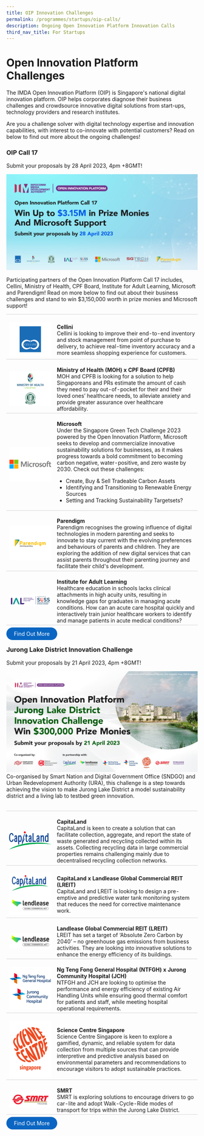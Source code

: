 ```yaml
---
title: OIP Innovation Challenges
permalink: /programmes/startups/oip-calls/
description: Ongoing Open Innovation Platform Innovation Calls
third_nav_title: For Startups
---
```

# Open Innovation Platform Challenges
The IMDA Open Innovation Platform (OIP) is Singapore's national digital innovation platform. OIP helps corporates diagnose their business challenges and crowdsource innovative digital solutions from start-ups, technology providers and research institutes. 

Are you a challenge solver with digital technology expertise and innovation capabilities, with interest to co-innovate with potential customers? Read on below to find out more about the ongoing challenges!

### OIP Call 17

Submit your proposals by 28 April 2023, 4pm +8GMT!

![OIP Call 17 Hero Banner](/images/Programmes/OIP%20Challenges/OIP%20Call%2017_1200x600.jpg)

Participating partners of the Open Innovation Platform Call 17 includes, Cellini, Ministry of Health, CPF Board, Institute for Adult Learning, Microsoft and Parendigm! Read on more below to find out about their business challenges and stand to win $3,150,000 worth in prize monies and Microsoft support!

<table>
    <tr>
      <td style="width:25%; border-top:0.75px solid lightgrey; border-bottom:0.75px solid lightgrey;">	
            <br><img src="/images/Programmes/OIP%20Challenges/cellini.png">
        </td>
        <td style="border-top:0.75px solid lightgrey; border-bottom:0.75px solid lightgrey;">
					<br><b>Cellini </b>
	        <br> Cellini is looking to improve their end-to-end inventory and stock management from point of purchase to delivery, to achieve real-time inventory accuracy and a more seamless shopping experience for customers.
        </td>
    </tr>
    <tr>
      <td style="width:25%; border-top:0.75px solid lightgrey; border-bottom:0.75px solid lightgrey;">	
            <br><img src="/images/Programmes/OIP%20Challenges/MOH%20X%20CPFB.png">
        </td>
        <td style="border-top:0.75px solid lightgrey; border-bottom:0.75px solid lightgrey;">
					<br><b>Ministry of Health (MOH) x CPF Board (CPFB) </b>
	        <br> MOH and CPFB is looking for a solution to help  Singaporeans and PRs estimate the amount of cash they need to pay out-of-pocket for their and their loved ones’ healthcare needs, to alleviate anxiety and provide greater assurance over healthcare affordability.
        </td>
    </tr>	
    <tr>
      <td style="width:25%; border-top:0.75px solid lightgrey; border-bottom:0.75px solid lightgrey;">	
            <br><img src="/images/Programmes/OIP%20Challenges/MS.png">
        </td>
        <td style="border-top:0.75px solid lightgrey; border-bottom:0.75px solid lightgrey;">
					<br><b>Microsoft</b>
	        <br>Under the Singapore Green Tech Challenge 2023 powered by the Open Innovation Platform, Microsoft seeks to develop and commercialize innovative sustainability solutions for businesses, as it makes progress towards a bold commitment to becoming carbon negative, water-positive, and zero waste by 2030. Check out these challenges:
					
* Create, Buy & Sell Tradeable Carbon Assets
* Identifying and Transitioning to Renewable Energy Sources
* Setting and Tracking Sustainability Targetsets?
</td>
    </tr>		
    <tr>
      <td style="width:25%; border-top:0.75px solid lightgrey; border-bottom:0.75px solid lightgrey;">	
            <br><img src="/images/Programmes/OIP%20Challenges/parendigm.png">
        </td>
        <td style="border-top:0.75px solid lightgrey; border-bottom:0.75px solid lightgrey;">
					<br><b>Parendigm</b>
	        <br>Parendigm recognises the growing influence of digital technologies in modern parenting and seeks to innovate to stay current with the evolving preferences and behaviours of parents and children. They are exploring the addition of new digital services that can assist parents throughout their parenting journey and facilitate their child's development.
        </td>
    </tr>		
    <tr>
      <td style="width:25%; border-top:0.75px solid lightgrey; border-bottom:0.75px solid lightgrey;">	
            <br><img src="/images/Programmes/OIP%20Challenges/IAL%20SUSS%20Logo%20CMYK.png">
        </td>
        <td style="border-top:0.75px solid lightgrey; border-bottom:0.75px solid lightgrey;">
					<br><b>Institute for Adult Learning</b>
	        <br>Healthcare education in schools lacks clinical attachments in high acuity units, resulting in knowledge gaps for graduates in managing acute conditions. How can an acute care hospital quickly and interactively train junior healthcare workers to identify and manage patients in acute medical conditions?
        </td>
    </tr>		
</table>	
<a href="https://www.openinnovation.sg/challenges?utm_medium=website&utm_source=pixelwebsite&utm_campaign=call17" target="_blank" style="background-color: #0A66C2; color: white; text-decoration: none; border-radius: 100px; padding-left: 20px; padding-right: 20px; padding-top:8px; padding-bottom:8px">Find Out More</a>

### Jurong Lake District Innovation Challenge
Submit your proposals by 21 April 2023, 4pm +8GMT! 

<img src="/images/Programmes/OIP%20Challenges/JLD_1200x630.jpg">
<br>
Co-organised by Smart Nation and Digital Government Office (SNDGO) and Urban Redevelopment Authority (URA), this challenge is a step towards achieving the vision to make Jurong Lake District a model sustainability district and a living lab to testbed green innovation.
<br>
<br>
<table>
    <tr>
      <td style="width:25%; border-top:0.75px solid lightgrey; border-bottom:0.75px solid lightgrey;">	
            <br><img src="/images/Programmes/OIP%20Challenges/CapitaLand%20logo%20(RGB).png">
        </td>
        <td style="border-top:0.75px solid lightgrey; border-bottom:0.75px solid lightgrey;">
					<br><b>CapitaLand </b>
	        <br> CapitaLand is keen to create a solution that can facilitate collection, aggregate, and report the state of waste generated and recycling collected within its assets. Collecting recycling data in large commercial properties remains challenging mainly due to decentralised recycling collection networks.
        </td>
    </tr>
    <tr>
        <td style="width:25%; border-top:0.75px solid lightgrey; border-bottom:0.75px solid lightgrey;">
            <br><img src="/images/Programmes/OIP%20Challenges/CapitaLand%20x%20LREIT.png">
        </td>
        <td style="border-top:0.75px solid lightgrey; border-bottom:0.75px solid lightgrey;">
					<br><b>CapitaLand x Landlease Global Commercial REIT (LREIT)</b>
            <br>CapitaLand and LREIT is looking to design a pre-emptive and predictive water tank monitoring system that reduces the need for corrective maintenance work.
        </td>
    </tr>
	<tr>
        <td style="width:25%; border-top:0.75px solid lightgrey; border-bottom:0.75px solid lightgrey;">
            <br><img src="/images/Programmes/OIP%20Challenges/Lendlease.png">
        </td>
        <td style="border-top:0.75px solid lightgrey; border-bottom:0.75px solid lightgrey;">
					<br><b>Landlease Global Commercial REIT (LREIT)</b>
            <br>LREIT has set a target of ‘Absolute Zero Carbon by 2040’ – no greenhouse gas emissions from business activities. They are looking into innovative solutions to enhance the energy efficiency of its buildings.
        </td>
    </tr>			
	<tr>
      <td style="width:25%; border-top:0.75px solid lightgrey; border-bottom:0.75px solid lightgrey;">	
            <br><img src="/images/Programmes/OIP%20Challenges/NTFGH%20x%20JCH.png">
        </td>
        <td style="border-top:0.75px solid lightgrey; border-bottom:0.75px solid lightgrey;">
            <br><b>Ng Teng Fong General Hospital (NTFGH) x Jurong Community Hospital (JCH)</b>
            <br>NTFGH and JCH are looking to optimise the performance and energy efficiency of existing Air Handling Units while ensuring good thermal comfort for patients and staff, while meeting hospital operational requirements.
        </td>
    </tr>	
		<tr>
      <td style="width:25%; border-top:0.75px solid lightgrey; border-bottom:0.75px solid lightgrey;">	
            <br><img src="/images/Programmes/OIP%20Challenges/SCS%20logo%20Orange.png">
        </td>
        <td style="border-top:0.75px solid lightgrey; border-bottom:0.75px solid lightgrey;">
            <br><b>Science Centre Singapore</b>
            <br> Science Centre Singapore is keen to explore a gamified, dynamic, and reliable system for data collection from multiple sources that can provide interpretive and predictive analysis based on environmental parameters and recommendations to encourage visitors to adopt sustainable practices.
        </td>
    </tr>	
			<tr>
      <td style="width:25%; border-top:0.75px solid lightgrey; border-bottom:0.75px solid lightgrey;">	
            <br><img src="/images/Programmes/OIP%20Challenges/SMRT%20Trains%20Logo.png">
        </td>
        <td style="border-top:0.75px solid lightgrey; border-bottom:0.75px solid lightgrey;">
            <br><b>SMRT</b>
            <br> SMRT is exploring solutions to encourage drivers to go car-lite and adopt Walk-Cycle-Ride modes of transport for trips within the Jurong Lake District.
        </td>
    </tr>	
		</table>

<a href="https://www.openinnovation.sg/challenges?utm_medium=website&utm_source=pixelwebsite&utm_campaign=jldcall" target="_blank" style="background-color: #0A66C2; color: white; text-decoration: none; border-radius: 100px; padding-left: 20px; padding-right: 20px; padding-top:8px; padding-bottom:8px">Find Out More</a>
